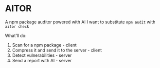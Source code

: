 # AITOR

A npm package auditor powered with AI
I want to substitute `npm audit` with `aitor check`

What'll do:
1. Scan for a npm package - client
2. Compress it and send it to the server - client
3. Detect vulnerabilities - server
4. Send a report with AI - server
